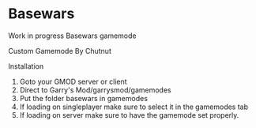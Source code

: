 # Basewars
Work in progress Basewars gamemode

Custom Gamemode By Chutnut


Installation

1. Goto your GMOD server or client
2. Direct to Garry's Mod/garrysmod/gamemodes
3. Put the folder basewars in gamemodes
4. If loading on singleplayer make sure to select it in the gamemodes tab
5. If loading on server make sure to have the gamemode set properly.
